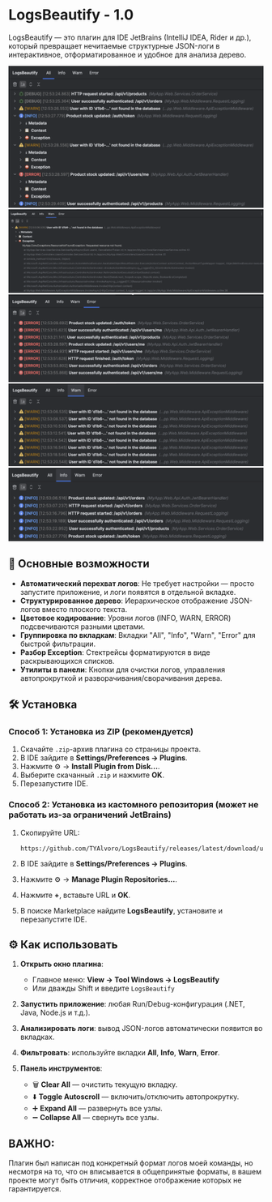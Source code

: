 # LogsBeautify - 1.0

LogsBeautify — это плагин для IDE JetBrains (IntelliJ IDEA, Rider и др.), который превращает нечитаемые структурные JSON-логи в интерактивное, отформатированное и удобное для анализа дерево.

![Скриншот LogsBeautify](docs/main.png)
![Скриншот LogsBeautify](docs/expanded.png)
![Скриншот LogsBeautify](docs/error.png)
![Скриншот LogsBeautify](docs/warn.png)
![Скриншот LogsBeautify](docs/info.png)

## 🚀 Основные возможности

* **Автоматический перехват логов**: Не требует настройки — просто запустите приложение, и логи появятся в отдельной вкладке.
* **Структурированное дерево**: Иерархическое отображение JSON-логов вместо плоского текста.
* **Цветовое кодирование**: Уровни логов (INFO, WARN, ERROR) подсвечиваются разными цветами.
* **Группировка по вкладкам**: Вкладки "All", "Info", "Warn", "Error" для быстрой фильтрации.
* **Разбор Exception**: Стектрейсы форматируются в виде раскрывающихся списков.
* **Утилиты в панели**: Кнопки для очистки логов, управления автопрокруткой и разворачивания/сворачивания дерева.

## 🛠️ Установка

### Способ 1: Установка из ZIP (рекомендуется)

1. Скачайте `.zip`-архив плагина со страницы проекта.
2. В IDE зайдите в **Settings/Preferences → Plugins**.
3. Нажмите ⚙️ → **Install Plugin from Disk...**.
4. Выберите скачанный `.zip` и нажмите **OK**.
5. Перезапустите IDE.

### Способ 2: Установка из кастомного репозитория (может не работать из-за ограничений JetBrains)

1. Скопируйте URL:

   ```
   https://github.com/TYAlvoro/LogsBeautify/releases/latest/download/updatePlugins.xml
   ```
2. В IDE зайдите в **Settings/Preferences → Plugins**.
3. Нажмите ⚙️ → **Manage Plugin Repositories...**.
4. Нажмите **+**, вставьте URL и **OK**.
5. В поиске Marketplace найдите **LogsBeautify**, установите и перезапустите IDE.

## ⚙️ Как использовать

1. **Открыть окно плагина**:

   * Главное меню: **View → Tool Windows → LogsBeautify**
   * Или дважды Shift и введите `LogsBeautify`
2. **Запустить приложение**: любая Run/Debug-конфигурация (.NET, Java, Node.js и т.д.).
3. **Анализировать логи**: вывод JSON-логов автоматически появится во вкладках.
4. **Фильтровать**: используйте вкладки **All**, **Info**, **Warn**, **Error**.
5. **Панель инструментов**:

   * 🗑️ **Clear All** — очистить текущую вкладку.
   * ⬇️ **Toggle Autoscroll** — включить/отключить автопрокрутку.
   * ➕ **Expand All** — развернуть все узлы.
   * ➖ **Collapse All** — свернуть все узлы.

## ВАЖНО:
Плагин был написан под конкретный формат логов моей команды, но несмотря на то, что он вписывается в общепринятые форматы, в вашем проекте могут быть отличия, корректное отображение которых не гарантируется.
